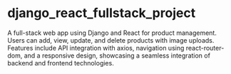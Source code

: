 # django_react_fullstack_project
A full-stack web app using Django and React for product management. Users can add, view, update, and delete products with image uploads. Features include API integration with axios, navigation using react-router-dom, and a responsive design, showcasing a seamless integration of backend and frontend technologies.
